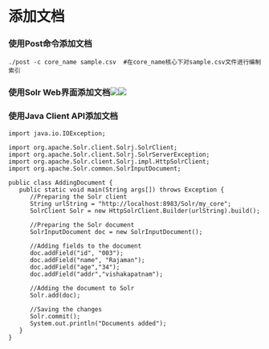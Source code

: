 # 添加文档

### 使用Post命令添加文档

```
./post -c core_name sample.csv  #在core_name核心下对sample.csv文件进行编制索引
```

### 使用Solr Web界面添加文档![](https://www.yiibai.com/uploads/images/201702/0402/413090250_71138.png)![](https://www.yiibai.com/uploads/images/201702/0402/281100210_82522.png)

### 使用Java Client API添加文档

```
import java.io.IOException;  

import org.apache.Solr.client.Solrj.SolrClient; 
import org.apache.Solr.client.Solrj.SolrServerException; 
import org.apache.Solr.client.Solrj.impl.HttpSolrClient; 
import org.apache.Solr.common.SolrInputDocument; 

public class AddingDocument { 
   public static void main(String args[]) throws Exception { 
      //Preparing the Solr client 
      String urlString = "http://localhost:8983/Solr/my_core"; 
      SolrClient Solr = new HttpSolrClient.Builder(urlString).build();   

      //Preparing the Solr document 
      SolrInputDocument doc = new SolrInputDocument(); 

      //Adding fields to the document 
      doc.addField("id", "003"); 
      doc.addField("name", "Rajaman"); 
      doc.addField("age","34"); 
      doc.addField("addr","vishakapatnam"); 

      //Adding the document to Solr 
      Solr.add(doc);         

      //Saving the changes 
      Solr.commit(); 
      System.out.println("Documents added"); 
   } 
}

```



